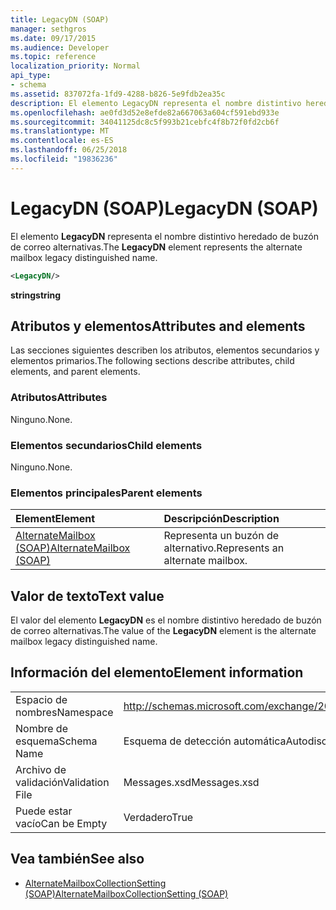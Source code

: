 ```yaml
---
title: LegacyDN (SOAP)
manager: sethgros
ms.date: 09/17/2015
ms.audience: Developer
ms.topic: reference
localization_priority: Normal
api_type:
- schema
ms.assetid: 837072fa-1fd9-4288-b826-5e9fdb2ea35c
description: El elemento LegacyDN representa el nombre distintivo heredado de buzón de correo alternativas.
ms.openlocfilehash: ae0fd3d52e8efde82a667063a604cf591ebd933e
ms.sourcegitcommit: 34041125dc8c5f993b21cebfc4f8b72f0fd2cb6f
ms.translationtype: MT
ms.contentlocale: es-ES
ms.lasthandoff: 06/25/2018
ms.locfileid: "19836236"
---
```

# <a name="legacydn-soap"></a><span data-ttu-id="17b63-103">LegacyDN (SOAP)</span><span class="sxs-lookup"><span data-stu-id="17b63-103">LegacyDN (SOAP)</span></span>

<span data-ttu-id="17b63-104">El elemento **LegacyDN** representa el nombre distintivo heredado de buzón de correo alternativas.</span><span class="sxs-lookup"><span data-stu-id="17b63-104">The **LegacyDN** element represents the alternate mailbox legacy distinguished name.</span></span> 
  
```XML
<LegacyDN/>
```

<span data-ttu-id="17b63-105">**string**</span><span class="sxs-lookup"><span data-stu-id="17b63-105">**string**</span></span>

## <a name="attributes-and-elements"></a><span data-ttu-id="17b63-106">Atributos y elementos</span><span class="sxs-lookup"><span data-stu-id="17b63-106">Attributes and elements</span></span>

<span data-ttu-id="17b63-107">Las secciones siguientes describen los atributos, elementos secundarios y elementos primarios.</span><span class="sxs-lookup"><span data-stu-id="17b63-107">The following sections describe attributes, child elements, and parent elements.</span></span>
  
### <a name="attributes"></a><span data-ttu-id="17b63-108">Atributos</span><span class="sxs-lookup"><span data-stu-id="17b63-108">Attributes</span></span>

<span data-ttu-id="17b63-109">Ninguno.</span><span class="sxs-lookup"><span data-stu-id="17b63-109">None.</span></span>
  
### <a name="child-elements"></a><span data-ttu-id="17b63-110">Elementos secundarios</span><span class="sxs-lookup"><span data-stu-id="17b63-110">Child elements</span></span>

<span data-ttu-id="17b63-111">Ninguno.</span><span class="sxs-lookup"><span data-stu-id="17b63-111">None.</span></span>
  
### <a name="parent-elements"></a><span data-ttu-id="17b63-112">Elementos principales</span><span class="sxs-lookup"><span data-stu-id="17b63-112">Parent elements</span></span>

|<span data-ttu-id="17b63-113">**Element**</span><span class="sxs-lookup"><span data-stu-id="17b63-113">**Element**</span></span>|<span data-ttu-id="17b63-114">**Descripción**</span><span class="sxs-lookup"><span data-stu-id="17b63-114">**Description**</span></span>|
|:-----|:-----|
|[<span data-ttu-id="17b63-115">AlternateMailbox (SOAP)</span><span class="sxs-lookup"><span data-stu-id="17b63-115">AlternateMailbox (SOAP)</span></span>](alternatemailbox-soap.md) <br/> |<span data-ttu-id="17b63-116">Representa un buzón de alternativo.</span><span class="sxs-lookup"><span data-stu-id="17b63-116">Represents an alternate mailbox.</span></span>  <br/> |
   
## <a name="text-value"></a><span data-ttu-id="17b63-117">Valor de texto</span><span class="sxs-lookup"><span data-stu-id="17b63-117">Text value</span></span>

<span data-ttu-id="17b63-118">El valor del elemento **LegacyDN** es el nombre distintivo heredado de buzón de correo alternativas.</span><span class="sxs-lookup"><span data-stu-id="17b63-118">The value of the **LegacyDN** element is the alternate mailbox legacy distinguished name.</span></span> 
  
## <a name="element-information"></a><span data-ttu-id="17b63-119">Información del elemento</span><span class="sxs-lookup"><span data-stu-id="17b63-119">Element information</span></span>

|||
|:-----|:-----|
|<span data-ttu-id="17b63-120">Espacio de nombres</span><span class="sxs-lookup"><span data-stu-id="17b63-120">Namespace</span></span>  <br/> |http://schemas.microsoft.com/exchange/2010/Autodiscover  <br/> |
|<span data-ttu-id="17b63-121">Nombre de esquema</span><span class="sxs-lookup"><span data-stu-id="17b63-121">Schema Name</span></span>  <br/> |<span data-ttu-id="17b63-122">Esquema de detección automática</span><span class="sxs-lookup"><span data-stu-id="17b63-122">Autodiscover schema</span></span>  <br/> |
|<span data-ttu-id="17b63-123">Archivo de validación</span><span class="sxs-lookup"><span data-stu-id="17b63-123">Validation File</span></span>  <br/> |<span data-ttu-id="17b63-124">Messages.xsd</span><span class="sxs-lookup"><span data-stu-id="17b63-124">Messages.xsd</span></span>  <br/> |
|<span data-ttu-id="17b63-125">Puede estar vacío</span><span class="sxs-lookup"><span data-stu-id="17b63-125">Can be Empty</span></span>  <br/> |<span data-ttu-id="17b63-126">Verdadero</span><span class="sxs-lookup"><span data-stu-id="17b63-126">True</span></span>  <br/> |
   
## <a name="see-also"></a><span data-ttu-id="17b63-127">Vea también</span><span class="sxs-lookup"><span data-stu-id="17b63-127">See also</span></span>

- [<span data-ttu-id="17b63-128">AlternateMailboxCollectionSetting (SOAP)</span><span class="sxs-lookup"><span data-stu-id="17b63-128">AlternateMailboxCollectionSetting (SOAP)</span></span>](alternatemailboxcollectionsetting-soap.md)

